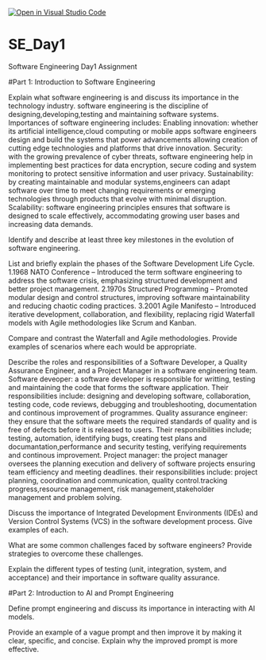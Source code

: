 [![Open in Visual Studio Code](https://classroom.github.com/assets/open-in-vscode-2e0aaae1b6195c2367325f4f02e2d04e9abb55f0b24a779b69b11b9e10269abc.svg)](https://classroom.github.com/online_ide?assignment_repo_id=18398294&assignment_repo_type=AssignmentRepo)
# SE_Day1
Software Engineering Day1 Assignment

#Part 1: Introduction to Software Engineering

Explain what software engineering is and discuss its importance in the technology industry.
software engineering is the discipline of designing,developing,testing and maintaining software systems. 
Importances of software engineering includes:
Enabling innovation: whether its artificial intelligence,cloud computing or mobile apps software engineers design and build the systems that power advancements allowing creation of cutting edge technologies and platforms that drive innovation.
Security: with the growing prevalence of cyber threats, software engineering help in implementing best practices for data encryption, secure coding and system monitoring to protect sensitive information and user privacy.
Sustainability: by creating maintainable and modular systems,engineers can adapt software over time to meet changing requirements or emerging technologies through products that evolve with minimal disruption.
Scalability: software engineering principles ensures that software is designed to scale effectively, accommodating growing user bases and increasing data demands.

Identify and describe at least three key milestones in the evolution of software engineering.


List and briefly explain the phases of the Software Development Life Cycle.
1.1968 NATO Conference – Introduced the term software engineering to address the software crisis, emphasizing structured development and better project management.
2.1970s Structured Programming – Promoted modular design and control structures, improving software maintainability and reducing chaotic coding practices.
3.2001 Agile Manifesto – Introduced iterative development, collaboration, and flexibility, replacing rigid Waterfall models with Agile methodologies like Scrum and Kanban.


Compare and contrast the Waterfall and Agile methodologies. Provide examples of scenarios where each would be appropriate.


Describe the roles and responsibilities of a Software Developer, a Quality Assurance Engineer, and a Project Manager in a software engineering team.
Software deveoper: a software developer is responsible for writting, testing and maintaining the code that forms the software application. Their responsibilities include: designing and developing software, collaboration, testing code, code reviews, debugging and troubleshooting, documentation and continous improvement of programmes.
Quality assurance engineer: they ensure that the software meets the required standards of quality and is free of defects before it is released to users. Their responsibilities include; testing, automation, identifying bugs, creating test plans and documantation,performance and security testing, verifying requirements and continous improvement.
Project manager: the project manager oversees the planning execution and delivery of software projects ensuring team efficiency and meeting deadlines. their responsibilities include: project planning, coordination and communication, quality control.tracking progress,resource management, risk management,stakeholder management and problem solving.

Discuss the importance of Integrated Development Environments (IDEs) and Version Control Systems (VCS) in the software development process. Give examples of each.


What are some common challenges faced by software engineers? Provide strategies to overcome these challenges.


Explain the different types of testing (unit, integration, system, and acceptance) and their importance in software quality assurance.


#Part 2: Introduction to AI and Prompt Engineering


Define prompt engineering and discuss its importance in interacting with AI models.


Provide an example of a vague prompt and then improve it by making it clear, specific, and concise. Explain why the improved prompt is more effective.
